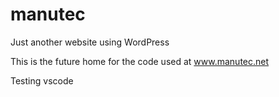 # manutec
Just another website using WordPress

This is the future home for the code used at www.manutec.net

Testing vscode